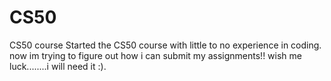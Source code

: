 # CS50
CS50 course
Started the CS50 course with little to no experience in coding. now im trying to figure out how i can submit my assignments!! wish me luck........i will need it :).
